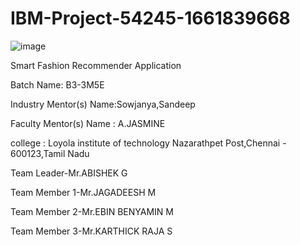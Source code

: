 # IBM-Project-54245-1661839668
![image](https://user-images.githubusercontent.com/91142244/192943967-ec8fdcbf-4c57-4b3c-a00a-dc96412c554e.png)

Smart Fashion Recommender Application

Batch Name: B3-3M5E 

Industry Mentor(s) Name:Sowjanya,Sandeep

Faculty Mentor(s) Name : A.JASMINE

college : Loyola institute of technology
          Nazarathpet Post,Chennai - 600123,Tamil Nadu
          
          
         
 Team Leader-Mr.ABISHEK G
 
 Team Member 1-Mr.JAGADEESH M
 
 Team Member 2-Mr.EBIN BENYAMIN M
 
 Team Member 3-Mr.KARTHICK RAJA S
